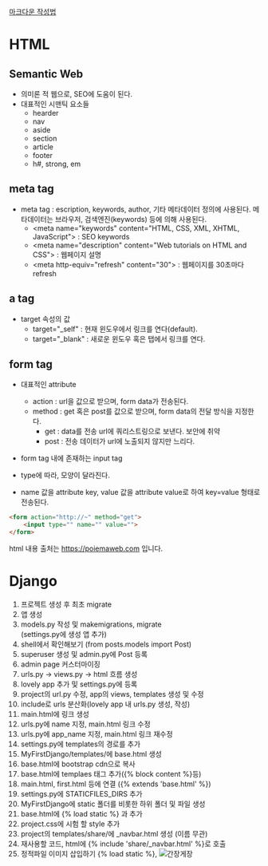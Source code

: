 [마크다운 작성법](https://post.naver.com/viewer/postView.nhn?volumeNo=24627214)

HTML
==========
Semantic Web
-----------
- 의미론 적 웹으로, SEO에 도움이 된다.
- 대표적인 시맨틱 요소들
    - hearder
    - nav
    - aside
    - section
    - article
    - footer
    - h#, strong, em  

meta tag
-----------
- meta tag : escription, keywords, author, 기타 메타데이터 정의에 사용된다.  메타데이터는 브라우저, 검색엔진(keywords) 등에 의해 사용된다.
    - \<meta name="keywords" content="HTML, CSS, XML, XHTML, JavaScript"\> : SEO keywords
    - \<meta name="description" content="Web tutorials on HTML and CSS"\> : 웹페이지 설명
    - \<meta http-equiv="refresh" content="30"\> : 웹페이지를 30초마다 refresh

a tag
-----------
- target 속성의 값
    - target="\_self" : 현재 윈도우에서 링크를 연다(default).
    - target="\_blank" : 새로운 윈도우 혹은 탭에서 링크를 연다.

form tag
-------------
- 대표적인 attribute
    - action : url을 값으로 받으며, form data가 전송된다.
    - method : get 혹은 post를 값으로 받으며, form data의 전달 방식을 지정한다.
        * get : data를 전송 url에 쿼리스트링으로 보낸다. 보안에 취약
        * post : 전송 데이터가 url에 노출되지 않지만 느리다.

- form tag 내에 존재하는 input tag
- type에 따라, 모양이 달라진다.
- name 값을 attribute key, value 값을 attribute value로 하여 key=value 형태로 전송된다.

```html  
<form action="http://~" method="get">
    <input type="" name="" value="">
</form>
```

html 내용 출처는 https://poiemaweb.com 입니다.


Django
==========
1. 프로젝트 생성 후 최초 migrate
2. 앱 생성
3. models.py 작성 및 makemigrations, migrate  
(settings.py에 생성 앱 추가)
4. shell에서 확인해보기 (from posts.models import Post)
5. superuser 생성 및 admin.py에 Post 등록
6. admin page 커스터마이징
7. urls.py -> views.py -> html 흐름 생성
8. lovely app 추가 및 settings.py에 등록
9. project의 url.py 수정, app의 views, templates 생성 및 수정
10. include로 urls 분산화(lovely app 내 urls.py 생성, 작성)
11. main.html에 링크 생성
12. urls.py에 name 지정, main.html 링크 수정
13. urls.py에 app_name 지정, main.html 링크 재수정
14. settings.py에 templates의 경로를 추가
15. MyFirstDjango/templates/에 base.html 생성
16. base.html에 bootstrap cdn으로 복사
17. base.html에 templaes 태그 추가({% block content %}등)
18. main.html, first.html 등에 연결 ({% extends 'base.html' %})
19. settings.py에 STATICFILES_DIRS 추가
20. MyFirstDjango에 static 폴더를 비롯한 하위 폴더 및 파일 생성
21. base.html에 {% load static %} 과 <link rel="stylesheet" href="{% static 'css/project.css' %}"> 추가
22. project.css에 시험 할 style 추가
23. project의 templates/share/에 \_navbar.html 생성 (이름 무관)
24. 재사용할 코드, html에 {% include 'share/\_navbar.html' %}로 호출
25. 정적파일 이미지 삽입하기 {% load static %}, <img src="{% static 'img/gejang.jpg' %}" alt="간장게장">
